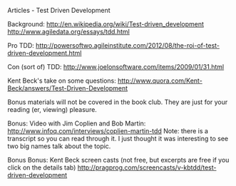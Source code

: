 Articles - Test Driven Development

Background:
  http://en.wikipedia.org/wiki/Test-driven_development
	http://www.agiledata.org/essays/tdd.html

Pro TDD:
http://powersoftwo.agileinstitute.com/2012/08/the-roi-of-test-driven-development.html

Con (sort of) TDD:
http://www.joelonsoftware.com/items/2009/01/31.html

Kent Beck's take on some questions:
http://www.quora.com/Kent-Beck/answers/Test-Driven-Development

Bonus materials will not be covered in the book club.  They are just for your reading (er, viewing) pleasure.

Bonus: Video with Jim Coplien and Bob Martin:
http://www.infoq.com/interviews/coplien-martin-tdd
Note: there is a transcript so you can read through it.  I just thought it was interesting to see two big names
talk about the topic.

Bonus Bonus:
Kent Beck screen casts (not free, but excerpts are free if you click on the details tab)
http://pragprog.com/screencasts/v-kbtdd/test-driven-development
